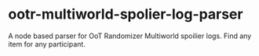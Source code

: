 # ootr-multiworld-spolier-log-parser
A node based parser for OoT Randomizer Multiworld spoilier logs. Find any item for any participant.
